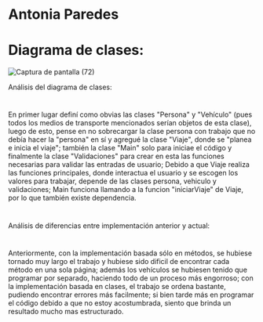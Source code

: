 # Antonia Paredes
# Diagrama de clases:

![Captura de pantalla (72)](https://github.com/Antix199/ViajeVehiculo/assets/142464955/3e86f8cc-f469-4b77-90ef-94cb0d6b2660)

Análisis del diagrama de clases:
#
En primer lugar definí como obvias las clases "Persona" y "Vehículo" (pues todos los medios de transporte mencionados serían objetos de esta clase),
luego de esto, pense en no sobrecargar la clase persona con trabajo que no debía hacer la "persona" en sí y agregué la clase "Viaje", donde se "planea e inicia el viaje";
también la clase "Main" solo para iniciae el código y finalmente la clase "Validaciones" para crear en esta las funciones necesarias para validar las entradas de usuario;
Debido a que Viaje realiza las funciones principales, donde interactua el usuario y se escogen los valores para trabajar, depende de las clases persona, vehiculo y validaciones;
Main funciona llamando a la funcion "iniciarViaje" de Viaje, por lo que también existe dependencia.
#
Análisis de diferencias entre implementación anterior y actual:
#
Anteriormente, con la implementación basada sólo en métodos, se hubiese tornado muy largo el trabajo y hubiese sido dificil de encontrar cada método en una sola página;
además los vehículos se hubiesen tenido que programar por separado, haciendo todo de un proceso más engorroso; con la implementación basada en clases, el trabajo se ordena bastante,
pudiendo encontrar errores más facilmente; si bien tarde más en programar el código debido a que no estoy acostumbrada, siento que brinda un resultado mucho mas estructurado.
